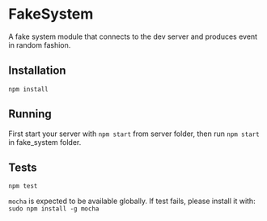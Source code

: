 # FakeSystem

A fake system module that connects to the dev server and produces event in random fashion.

## Installation
`
npm install
`

## Running
First start your server with `npm start` from server folder, then run `npm start` in fake_system folder.

## Tests
`npm test`

`mocha` is expected to be available globally. If test fails, please install it with:
`
sudo npm install -g mocha
`